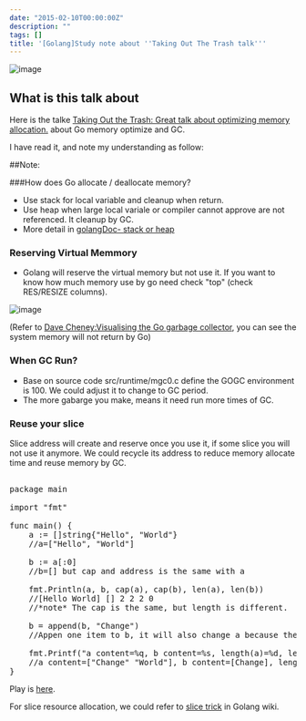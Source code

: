 ```yaml
---
date: "2015-02-10T00:00:00Z"
description: ""
tags: []
title: '[Golang]Study note about ''Taking Out The Trash talk'''
---
```


![image](http://talks.golang.org/2014/go4java/img/fast.jpg)

## What is this talk about

Here is the talke [Taking Out the Trash: Great talk about optimizing memory allocation.﻿](https://www.youtube.com/watch?v=l3zHGMgtr2Y&feature=share) about Go memory optimize and GC.

I have read it, and note my understanding as follow:

##Note:

###How does Go allocate / deallocate memory?
- Use stack for local variable and cleanup when return.
- Use heap when large local variale or compiler cannot approve are not referenced. It cleanup by GC.
- More detail in [golangDoc- stack or heap](http://golang.org/doc/faq#stack_or_heap)
    
### Reserving Virtual Memmory
- Golang will reserve the virtual memory but not use it. If you want to know how much memory use by go need check "top" (check RES/RESIZE columns).

![image](http://dave.cheney.net/wp-content/uploads/2014/07/Screenshot-from-2014-07-11-144528.png)

(Refer to [Dave Cheney:Visualising the Go garbage collector](http://dave.cheney.net/2014/07/11/visualising-the-go-garbage-collector), you can see the system memory will not return by Go)


### When GC Run?

- Base on source code src/runtime/mgc0.c define the GOGC environment is 100. We could adjust it to change to GC period. 
- The more gabarge you make, means it need run more times of GC.


### Reuse your slice

Slice address will create and reserve once you use it, if some slice you will not use it anymore. We could recycle its address to reduce memory allocate time and reuse memory by GC.

<pre class="prettyprint"> 
package main

import "fmt"

func main() {
	a := []string{"Hello", "World"}
	//a=["Hello", "World"]

	b := a[:0]
	//b=[] but cap and address is the same with a

	fmt.Println(a, b, cap(a), cap(b), len(a), len(b))
	//[Hello World] [] 2 2 2 0
	//*note* The cap is the same, but length is different.

	b = append(b, "Change")
	//Appen one item to b, it will also change a because they share the same address.

	fmt.Printf("a content=%q, b content=%s, length(a)=%d, length(b)=%d, address(a)=%d, address(b)=%d\n", a, b, len(a), len(b), &a[0], &b[0])
	//a content=["Change" "World"], b content=[Change], length(a)=2, length(b)=1, address(a)=272851328, address(b)=272851328
}
</pre>

Play is [here](http://play.golang.org/p/AyVbUBZ-f_).  

For slice resource allocation, we could refer to [slice trick](https://github.com/golang/go/wiki/SliceTricks) in Golang wiki.


